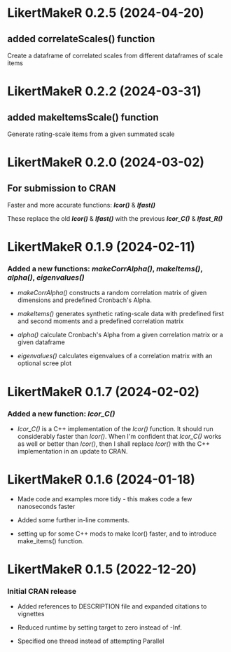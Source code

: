
# LikertMakeR 0.2.5 (2024-04-20)

## added correlateScales() function

Create a dataframe of correlated scales  from different dataframes of scale items



# LikertMakeR 0.2.2 (2024-03-31)

## added makeItemsScale() function

Generate rating-scale items from a given summated scale




# LikertMakeR 0.2.0 (2024-03-02)

## For submission to CRAN

Faster and more accurate functions: **_lcor()_** & **_lfast()_**

These replace the old **_lcor()_** & **_lfast()_** with the previous **_lcor_C()_** & **_lfast_R()_**


# LikertMakeR 0.1.9 (2024-02-11)

### Added a new functions: **_makeCorrAlpha()_**, **_makeItems()_**, _alpha()_, _eigenvalues()_

 * _makeCorrAlpha()_ constructs a random correlation matrix of given 
  dimensions and predefined Cronbach's Alpha. 

 * _makeItems()_ generates synthetic rating-scale data with predefined 
  first and second moments and a predefined correlation matrix

 * _alpha()_ calculate Cronbach's Alpha from a given correlation matrix
  or a given dataframe
  
 * _eigenvalues()_ calculates eigenvalues of a correlation matrix with 
  an optional scree plot  


# LikertMakeR 0.1.7 (2024-02-02)

### Added a new function: **_lcor_C()_**

* _lcor_C()_ is a C++ implementation of the _lcor()_ function. 
It should run considerably faster than _lcor()_.
When I'm confident that _lcor_C()_ works as well or better 
than _lcor()_, then I shall replace _lcor()_ with the C++ 
implementation in an update to CRAN. 



# LikertMakeR 0.1.6 (2024-01-18)

* Made code and examples more tidy - this makes code a few nanoseconds faster

* Added some further in-line comments. 

* setting up for some C++ mods to make lcor() faster, and to introduce make_items() function.




# LikertMakeR 0.1.5 (2022-12-20)

### Initial CRAN release

* Added references to DESCRIPTION file and expanded citations to vignettes

* Reduced runtime by setting target to zero instead of -Inf. 

* Specified one thread instead of attempting Parallel




